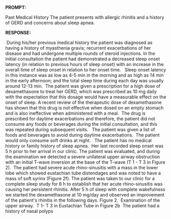 **PROMPT:**

Past Medical History The patient presents with allergic rhinitis and a history of GERD and concerns about sleep apnea. 

**RESPONSE:**

  During his/her previous medical history the patient was diagnosed as having a history of myasthenia gravis; recurrent exacerbations of her disease and had undergone multiple rounds of steroid injections. In the initial consultation the patient had demonstrated a decreased sleep onset latency (in relation to previous hours of sleep onset) with an increase in the overall time of sleep onset in relation to her onset time.   Sleep onset latency in this instance was as low as 4-5 min in the morning and as high as 14 min in the early afternoon; and the total sleep time during each day was usually around 12-13 min.  The patient was given a prescription for a high dose of dexamethasone to treat her GERD, which was prescribed as 10 mg daily with the expectation that this dosage would have a measurable effect on the onset of sleep. A recent review of the therapeutic dose of dexamethasone has shown that this drug is not effective when dosed on an empty stomach and is also ineffective when administered with a meal.  The drug is prescribed for daytime exacerbations and therefore, the patient did not consume any foods or beverages during the initial consultation, and this was repeated during subsequent visits.   The patient was given a list of foods and beverages to avoid during daytime exacerbations.  The patient would only consume soft drinks at night.   The patient has no medical history or family history of sleep apnea.  Her last recorded sleep onset was 5 h prior to her arrival in our clinic. The patient was evaluated, and during the examination we detected a severe unilateral upper airway obstruction with an initial T-wave inversion at the base of the T-wave (T 1 - T 3 in Figure 2).  The patient had severe acute rhino-sinusitis with a mass in the lower lobe which showed eustachian tube distendages and was noted to have a mass of soft syrinx (Figure 2f). The patient was taken to our clinic for a complete sleep study for 6 h to establish that her acute rhino-sinusitis was causing her persistent rhinitis. After 5 h of sleep with complete wakefulness we started the dexamethasone at 10 mg/day and observed an improvement of the patient's rhinitis in the following days. Figure 2.  Examination of the upper airway.  T 1- T 3 in Eustachian Tube in Figure 2b  The patient had a history of nasal polyps